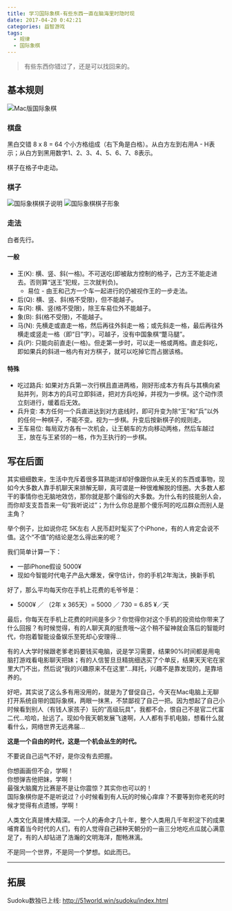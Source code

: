 ```yaml
---
title: 学习国际象棋-有些东西一直在脑海里时隐时现
date: 2017-04-20 0:42:21
categories: 益智游戏
tags:
  - 规律
  - 国际象棋
---
```

<blockquote class="blockquote-center">有些东西你错过了，还是可以找回来的。</blockquote>

<!--more-->

## 基本规则

![Mac版国际象棋](http://ogudt6aal.bkt.clouddn.com/image/%E5%9B%BD%E9%99%85%E8%B1%A1%E6%A3%8B.png "Mac版国际象棋")

### 棋盘

黑白交错 8 x 8 = 64 个小方格组成（右下角是白格）。从白方左到右用A - H表示；从白方到黑用数字1、2、3、4、5、6、7、8表示。

棋子在格子中走动。

### 棋子

![国际象棋棋子说明](http://ogudt6aal.bkt.clouddn.com/image/%E5%9B%BD%E9%99%85%E8%B1%A1%E6%A3%8B%E6%A3%8B%E5%AD%90%E8%AF%B4%E6%98%8E.png "国际象棋棋子说明")
![国际象棋棋子形象](http://ogudt6aal.bkt.clouddn.com/image/%E5%9B%BD%E9%99%85%E8%B1%A1%E6%A3%8B%E6%A3%8B%E5%AD%90%E5%BD%A2%E8%B1%A1.png "国际象棋棋子形象")

### 走法

白者先行。

#### 一般

- 王(K): 横、竖、斜(一格)。不可送吃(即被敌方控制的格子，己方王不能走进去。否则算“送王”犯规，三次就判负)。  
  - 易位 - 由王和己方一个车一起进行的仍被视作王的一步走法。
- 后(Q): 横、竖、斜(格不受限)，但不能越子。
- 车(R): 横、竖(格不受限)，除王车易位外不能越子。
- 象(B): 斜(格不受限)，不能越子。
- 马(N): 先横走或直走一格，然后再往外斜走一格；或先斜走一格，最后再往外横走或竖走一格（即“日”字）。可越子，没有中国象棋“蹩马腿”。
- 兵(P): 只能向前直走(一格)。但走第一步时，可以走一格或两格。直走斜吃，即如果兵的斜进一格内有对方棋子，就可以吃掉它而占据该格。

#### 特殊

- 吃过路兵: 如果对方兵第一次行棋且直进两格，刚好形成本方有兵与其横向紧贴并列，则本方的兵可立即斜进，把对方兵吃掉，并视为一步棋。这个动作须立刻进行，缓着后无效。
- 兵升变: 本方任何一个兵直进达到对方底线时，即可升变为除“王”和“兵”以外的任何一种棋子，不能不变。视为一步棋。升变后按新棋子的规则走。
- 王车易位: 每局双方各有一次机会，让王朝车的方向移动两格，然后车越过王，放在与王紧邻的一格，作为王执行的一步棋。

## 写在后面

其实细细数来，生活中充斥着很多耳熟能详却好像跟你从来无关的东西或事物，现如今大多数人靠手机聊天来排解无聊，真可谓是一种很难解脱的怪圈。大多数人都干的事情你也无脑地效仿，那你就是那个庸俗的大多数。为什么有的技能别人会，而你却支支吾吾来一句“我听说过”；为什么你总是那个傻乐呵的吃瓜群众而别人是主角？

举个例子，比如说你花 5K左右 人民币赶时髦买了个iPhone，有的人肯定会说不值。这个“不值”的结论是怎么得出来的呢？

我们简单计算一下：
- 一部iPhone假设 5000¥
- 现如今智能时代电子产品大爆发，保守估计，你的手机2年淘汰，换新手机  

好了，那么平均每天你在手机上花费的毛爷爷是：
- 5000¥ ／ （2年 x 365天）= 5000 ／ 730 = 6.85 ¥／天

最后，你每天在手机上花费的时间是多少？你觉得你对这个手机的投资给你带来了什么回报？有时候觉得，有的人聊天真的挺贵哦～这个稍不留神就会落后的智能时代，你抱着智能设备娱乐至死却心安理得...

有的人大学时候跟老爹老妈要钱买电脑，说是学习需要，结果90%时间都是用电脑打游戏看电影聊天把妹；有的人信誓旦旦精挑细选买了个单反，结果天天宅在家里大门不出，然后说“我的兴趣原来不在这里”...拜托，兴趣不是靠发现的，是靠培养的。

好吧，其实说了这么多有用没用的，就是为了督促自己，今天在Mac电脑上无聊打开系统自带的国际象棋，两眼一抹黑，不禁鄙视了自己一把。因为想起了自己小时候看到别人（有钱人家孩子）玩的“高级玩具”，我都不会，恨自己不是官二代富二代...哈哈，扯远了。现如今我天朝发展飞速啊，人人都有手机电脑，想看什么就看什么，网络世界无远弗届...

**这是一个自由的时代，这是一个机会丛生的时代。**

不要说自己运气不好，是你没有去把握。

你想画画但不会，学啊！  
你想弹吉他把妹，学啊！  
最强大脑魔方比赛是不是让你震惊？其实你也可以的！  
国际象棋你是不是听说过？小时候看到有人玩的时候心痒痒？不要等到你老死的时候才觉得有点遗憾，学啊！

人类文化真是博大精深。一个人的寿命才几十年，整个人类用几千年积淀下的成果哺育着当今时代的人们，有的人觉得自己耕种天朝分的一亩三分地吃点瓜就心满意足了，有的人却钻进了浩瀚的文明海洋，酣畅淋漓。

不是同一个世界，不是同一个梦想。如此而已。

---

## 拓展

Sudoku数独已上线: http://51world.win/sudoku/index.html

